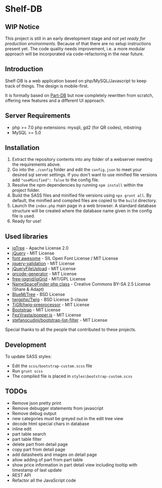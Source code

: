Shelf-DB
========

WIP Notice
----------

This project is still in an early development stage and *not yet ready for production environments*. Because of that there are no setup instructions present yet. The code quality needs improvement, i.e. a more modular approach will be incorporated via code-refactoring in the near future.

Introduction
------------

Shelf-DB is a web application based on php/MySQL/Javascript to keep track of things. The design is mobile-first.

It is formally based on [Part-DB](https://github.com/sandboxgangster/Part-DB) but now completely rewritten from scratch, offering new features and a different UI approach.

Server Requirements
-------------------

 - php >= 7.0
   php extensions: mysqli, gd2 (for QR codes), mbstring
 - MySQL >= 5.0

Installation
------------

 1. Extract the repository contents into any folder of a webserver meeting the requirements above.
 2. Go into the `./config` folder and edit the `config.json` to meet your desired sql server settings. If you don't want to use minified file versions add `"useMinified": false` to the config file.
 3. Resolve the npm dependencies by running `npm install` within the project folder.
 5. Build the SASS files and minified file versions using `npx grunt all`. By default, the minified and compiled files are copied to the `build` directory.
 6. Launch the `index.php` main page in a web browser. A standard database structure will be created where the database name given in the config file is used.
 7. Ready for use!

Used libraries
--------------

 - [jqTree](http://mbraak.github.io/jqTree/) - Apache License 2.0
 - [jQuery](https://jquery.org) - MIT License
 - [font awesome](http://http://fontawesome.io) - SIL Open Font License / MIT License
 - [jquery-validation](https://github.com/jquery-validation/jquery-validation) - MIT License
 - [jQueryFileUpload](https://github.com/Abban/jQueryFileUpload) - MIT License
 - [qrcode-generator](https://github.com/kazuhikoarase/qrcode-generator) - MIT License
 - [free-jqgrid/jqGrid](https://github.com/free-jqgrid/jqGrid) - MIT/GPL License
 - [NameSpaceFinder php class](https://stackoverflow.com/a/22762333) - Creative Commons BY-SA 2.5 License (Share & Adapt)
 - [BlueM/Tree](https://github.com/BlueM/Tree) - BSD License
 - [twigphp/Twig](https://github.com/twigphp/Twig) - BSD License 3-clause
 - [TiGR/twig-preprocessor](https://github.com/TiGR/twig-preprocessor/tree/master/lib) - MIT License
 - [Bootstrap](http://getbootstrap.com/) - MIT License
 - [FezVrasta/popper.js](https://github.com/FezVrasta/popper.js) - MIT License
 - [stefanocudini/bootstrap-list-filter](https://github.com/stefanocudini/bootstrap-list-filter) - MIT License

 Special thanks to all the people that contributed to these projects.

Development
-----------

To update SASS styles:
 - Edit the `scss/bootstrap-custom.scss` file
 - Run `grunt scss`
 - The compiled file is placed in `styles\bootstrap-custom.scss`

TODOs
-----

 - Remove json pretty print
 - Remove debugger statements from javascript
 - Remove debug output
 - new categories must be greyed out in the edit tree view
 - decode html special chars in database
 - inline edit
 - part table search
 - part table filter
 - delete part from detail page
 - copy part from detail page
 - add datasheets and images on detail page
 - allow adding of part from part table
 - show price information in part detail view including tooltip with timestamp of last update
 - REST API
 - Refactor all the JavaScript code
